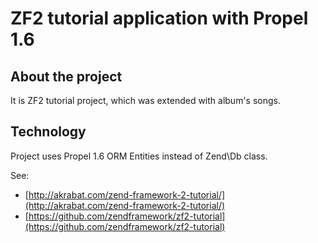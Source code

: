 ZF2 tutorial application with Propel 1.6
=============

About the project
-------------
It is ZF2 tutorial project, which was extended with album's songs.


Technology
-------------
Project uses Propel 1.6 ORM Entities instead of Zend\Db class.


See:
*   [http://akrabat.com/zend-framework-2-tutorial/](http://akrabat.com/zend-framework-2-tutorial/)
*   [https://github.com/zendframework/zf2-tutorial](https://github.com/zendframework/zf2-tutorial)
